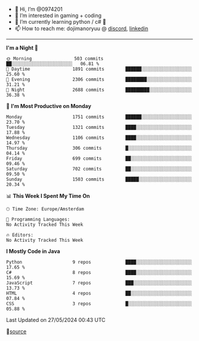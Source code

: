 - 👋 Hi, I’m @0974201
- 👀 I’m interested in gaming + coding
- 🌱 I’m currently learning python / c# 🐍
- 📫 How to reach me: dojimanoryuu @ [discord](https://discord.com "please let me know that you found me on github"), [linkedin](https://www.linkedin.com/in/sonprakiki/)  

<!---
0974201/0974201 is a ✨ special ✨ repository because its `README.md` (this file) appears on your GitHub profile.
You can click the Preview link to take a look at your changes.
--->

----
<!--START_SECTION:waka-->
**I'm a Night 🦉** 

```text
🌞 Morning                503 commits         ██░░░░░░░░░░░░░░░░░░░░░░░   06.81 % 
🌆 Daytime                1891 commits        ██████░░░░░░░░░░░░░░░░░░░   25.60 % 
🌃 Evening                2306 commits        ████████░░░░░░░░░░░░░░░░░   31.21 % 
🌙 Night                  2688 commits        █████████░░░░░░░░░░░░░░░░   36.38 % 
```
📅 **I'm Most Productive on Monday** 

```text
Monday                   1751 commits        ██████░░░░░░░░░░░░░░░░░░░   23.70 % 
Tuesday                  1321 commits        ████░░░░░░░░░░░░░░░░░░░░░   17.88 % 
Wednesday                1106 commits        ████░░░░░░░░░░░░░░░░░░░░░   14.97 % 
Thursday                 306 commits         █░░░░░░░░░░░░░░░░░░░░░░░░   04.14 % 
Friday                   699 commits         ██░░░░░░░░░░░░░░░░░░░░░░░   09.46 % 
Saturday                 702 commits         ██░░░░░░░░░░░░░░░░░░░░░░░   09.50 % 
Sunday                   1503 commits        █████░░░░░░░░░░░░░░░░░░░░   20.34 % 
```


📊 **This Week I Spent My Time On** 

```text
🕑︎ Time Zone: Europe/Amsterdam

💬 Programming Languages: 
No Activity Tracked This Week

🔥 Editors: 
No Activity Tracked This Week
```

**I Mostly Code in Java** 

```text
Python                   9 repos             ████░░░░░░░░░░░░░░░░░░░░░   17.65 % 
C#                       8 repos             ████░░░░░░░░░░░░░░░░░░░░░   15.69 % 
JavaScript               7 repos             ███░░░░░░░░░░░░░░░░░░░░░░   13.73 % 
HTML                     4 repos             ██░░░░░░░░░░░░░░░░░░░░░░░   07.84 % 
CSS                      3 repos             █░░░░░░░░░░░░░░░░░░░░░░░░   05.88 % 
```




 Last Updated on 27/05/2024 00:43 UTC
<!--END_SECTION:waka-->
🔗[source](https://github.com/anmol098/waka-readme-stats/)
